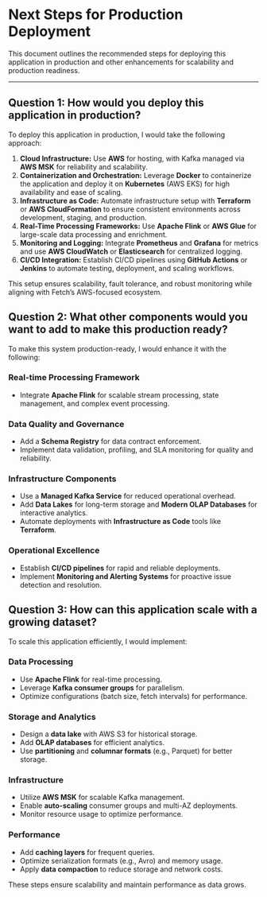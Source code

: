 # Next Steps for Production Deployment

This document outlines the recommended steps for deploying this application in production and other enhancements for scalability and production readiness.

---

## Question 1: How would you deploy this application in production?

To deploy this application in production, I would take the following approach:

1. **Cloud Infrastructure:** Use **AWS** for hosting, with Kafka managed via **AWS MSK** for reliability and scalability.
2. **Containerization and Orchestration:** Leverage **Docker** to containerize the application and deploy it on **Kubernetes** (AWS EKS) for high availability and ease of scaling.
3. **Infrastructure as Code:** Automate infrastructure setup with **Terraform** or **AWS CloudFormation** to ensure consistent environments across development, staging, and production.
4. **Real-Time Processing Frameworks:** Use **Apache Flink** or **AWS Glue** for large-scale data processing and enrichment.
5. **Monitoring and Logging:** Integrate **Prometheus** and **Grafana** for metrics and use **AWS CloudWatch** or **Elasticsearch** for centralized logging.
6. **CI/CD Integration:** Establish CI/CD pipelines using **GitHub Actions** or **Jenkins** to automate testing, deployment, and scaling workflows.

This setup ensures scalability, fault tolerance, and robust monitoring while aligning with Fetch’s AWS-focused ecosystem.

## Question 2: What other components would you want to add to make this production ready?

To make this system production-ready, I would enhance it with the following:

### Real-time Processing Framework
- Integrate **Apache Flink** for scalable stream processing, state management, and complex event processing.

### Data Quality and Governance
- Add a **Schema Registry** for data contract enforcement.
- Implement data validation, profiling, and SLA monitoring for quality and reliability.

### Infrastructure Components
- Use a **Managed Kafka Service** for reduced operational overhead.
- Add **Data Lakes** for long-term storage and **Modern OLAP Databases** for interactive analytics.
- Automate deployments with **Infrastructure as Code** tools like **Terraform**.

### Operational Excellence
- Establish **CI/CD pipelines** for rapid and reliable deployments.
- Implement **Monitoring and Alerting Systems** for proactive issue detection and resolution.

## Question 3: How can this application scale with a growing dataset?

To scale this application efficiently, I would implement:

### Data Processing
- Use **Apache Flink** for real-time processing.
- Leverage **Kafka consumer groups** for parallelism.
- Optimize configurations (batch size, fetch intervals) for performance.

### Storage and Analytics
- Design a **data lake** with AWS S3 for historical storage.
- Add **OLAP databases** for efficient analytics.
- Use **partitioning** and **columnar formats** (e.g., Parquet) for better storage.

### Infrastructure
- Utilize **AWS MSK** for scalable Kafka management.
- Enable **auto-scaling** consumer groups and multi-AZ deployments.
- Monitor resource usage to optimize performance.

### Performance
- Add **caching layers** for frequent queries.
- Optimize serialization formats (e.g., Avro) and memory usage.
- Apply **data compaction** to reduce storage and network costs.

These steps ensure scalability and maintain performance as data grows.
